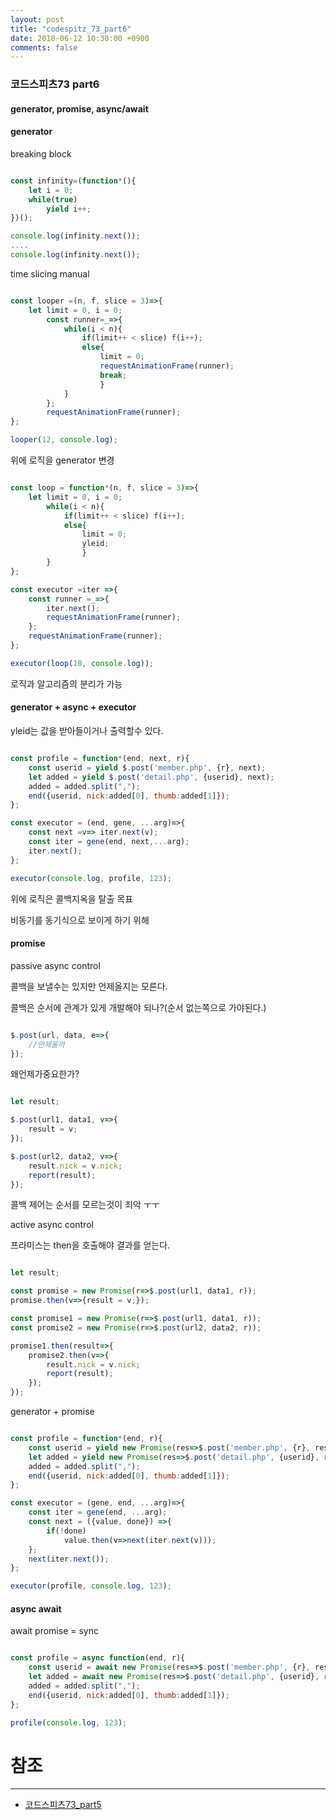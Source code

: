 ```yaml
---
layout: post
title: "codespitz_73_part6"
date: 2018-06-12 10:30:00 +0900
comments: false
---
```


### 코드스피츠73 part6

#### generator, promise, async/await

#### generator

breaking block

```javascript

const infinity=(function*(){
    let i = 0;
    while(true) 
        yield i++;
})();

console.log(infinity.next());
....
console.log(infinity.next());

```


time slicing manual

```javascript

const looper =(n, f, slice = 3)=>{
	let limit = 0, i = 0;
		const runner=_=>{
			while(i < n){
				if(limit++ < slice) f(i++);
				else{
					limit = 0;
					requestAnimationFrame(runner);
					break;
					}
			}
		};
		requestAnimationFrame(runner);
};

looper(12, console.log);

```

위에 로직을 generator 변경

```javascript

const loop = function*(n, f, slice = 3)=>{
	let limit = 0, i = 0;
        while(i < n){
            if(limit++ < slice) f(i++);
            else{
                limit = 0;
                yleid;
                }
        }
};

const executor =iter =>{
    const runner =_=>{
        iter.next();
        requestAnimationFrame(runner);
    };
    requestAnimationFrame(runner);
};

executor(loop(10, console.log));

```

로직과 알고리즘의 분리가 가능

#### generator + async + executor

yleid는 값을 받아들이거나 출력할수 있다.

```javascript

const profile = function*(end, next, r){
    const userid = yield $.post('member.php', {r}, next);
    let added = yield $.post('detail.php', {userid}, next);
    added = added.split(",");
    end({userid, nick:added[0], thumb:added[1]});
};

const executor = (end, gene, ...arg)=>{
    const next =v=> iter.next(v);
    const iter = gene(end, next,...arg);
    iter.next();
};

executor(console.log, profile, 123);

```

위에 로직은 콜백지옥을 탈출 목표 

비동기를 동기식으로 보이게 하기 위해

#### promise

passive async control

콜백을 보낼수는 있지만 언제올지는 모른다.

콜백은 순서에 관계가 있게 개발해야 되나?(순서 없는쪽으로 가야된다.)

```javascript

$.post(url, data, e=>{
    //언제올까
});

```

왜언제가중요한가?

```javascript

let result;

$.post(url1, data1, v=>{
    result = v;
});

$.post(url2, data2, v=>{
    result.nick = v.nick;
    report(result);
});

```

콜백 제어는 순서를 모르는것이 죄악 ㅜㅜ

active async control

프라미스는 then을 호출해야 결과를 얻는다.

```javascript

let result;

const promise = new Promise(r=>$.post(url1, data1, r));
promise.then(v=>{result = v;});

const promise1 = new Promise(r=>$.post(url1, data1, r));
const promise2 = new Promise(r=>$.post(url2, data2, r));

promise1.then(result=>{
    promise2.then(v=>{
        result.nick = v.nick;
        report(result);
    });
});

```
generator + promise

```javascript

const profile = function*(end, r){
    const userid = yield new Promise(res=>$.post('member.php', {r}, res));
    let added = yield new Promise(res=>$.post('detail.php', {userid}, res));
    added = added.split(",");
    end({userid, nick:added[0], thumb:added[1]});
};

const executor = (gene, end, ...arg)=>{
    const iter = gene(end, ...arg);
    const next = ({value, done}) =>{
        if(!done) 
            value.then(v=>next(iter.next(v)));
    };
    next(iter.next());
};

executor(profile, console.log, 123);

```

#### async await

await promise = sync

```javascript

const profile = async function(end, r){
    const userid = await new Promise(res=>$.post('member.php', {r}, res));
    let added = await new Promise(res=>$.post('detail.php', {userid}, res));
    added = added.split(",");
    end({userid, nick:added[0], thumb:added[1]});
};

profile(console.log, 123);


```


# 참조 
-----
* [코드스피츠73_part5](https://www.youtube.com/watch?v=Ma190j-D5Mg)
